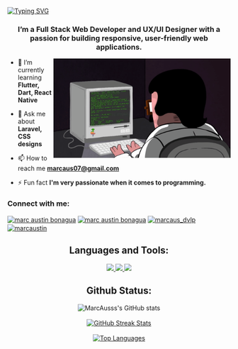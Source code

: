 [![Typing SVG](https://readme-typing-svg.demolab.com?font=Fira+Code&weight=600&size=50&duration=5002&pause=2000&center=true&vCenter=true&width=1240&height=100&lines=Hi%F0%9F%91%8B%2C+I'm+Marc+Austin+Bonagua)](https://git.io/typing-svg)
<h3 align="center">I’m a Full Stack Web Developer and UX/UI Designer with a passion for building responsive, user-friendly web applications.</h3>
<img align="right" alt="coding" width="400" src="https://raw.githubusercontent.com/codingknite/codingknite/main/programming.gif"/>


- 🌱 I’m currently learning **Flutter, Dart, React Native**

- 💬 Ask me about **Laravel, CSS designs**

- 📫 How to reach me **marcaus07@gmail.com**

- ⚡ Fun fact **I'm very passionate when it comes to programming.**

<h3 align="left">Connect with me:</h3>
<p align="left">
<a href="https://linkedin.com/in/marc austin bonagua" target="blank"><img align="center" src="https://raw.githubusercontent.com/rahuldkjain/github-profile-readme-generator/master/src/images/icons/Social/linked-in-alt.svg" alt="marc austin bonagua" height="30" width="40" /></a>
<a href="https://fb.com/marc austin bonagua" target="blank"><img align="center" src="https://raw.githubusercontent.com/rahuldkjain/github-profile-readme-generator/master/src/images/icons/Social/facebook.svg" alt="marc austin bonagua" height="30" width="40" /></a>
<a href="https://instagram.com/marcaus_dvlp" target="blank"><img align="center" src="https://raw.githubusercontent.com/rahuldkjain/github-profile-readme-generator/master/src/images/icons/Social/instagram.svg" alt="marcaus_dvlp" height="30" width="40" /></a>
<a href="https://www.behance.net/marcaustin" target="blank"><img align="center" src="https://raw.githubusercontent.com/rahuldkjain/github-profile-readme-generator/master/src/images/icons/Social/behance.svg" alt="marcaustin" height="30" width="40" /></a>
</p>

<h2 align="center">Languages and Tools:</h2>
<div align="center">
  <a href="https://skillicons.dev">
    <img src="https://skillicons.dev/icons?i=css,tailwind,bootstrap,flutter,js,html,react,ts" />
    <img src="https://skillicons.dev/icons?i=laravel,php,kotlin,dart,nodejs,mysql,git,firebase,angular,bash,mongodb" />
    <img src="https://skillicons.dev/icons?i=figma,ps,ae,pr" />
  </a>
</div>


<h2 align="center">Github Status:</h2>
<p align="center">
  <img src="https://github-readme-stats.vercel.app/api?username=MarcAusss&show_icons=true&theme=transparent" alt="MarcAusss's GitHub stats" /><br/><br/>
  <a href="https://git.io/streak-stats">
    <img src="https://streak-stats.demolab.com?user=MarcAusss&theme=transparent&hide_border=true" alt="GitHub Streak Stats"/>
  </a><br/><br/>
  <a href="https://github.com/anuraghazra/github-readme-stats">
    <img src="https://github-readme-stats.vercel.app/api/top-langs/?username=MarcAusss&layout=donut&theme=transparent" alt="Top Languages"/>
  </a>
</p>
  
